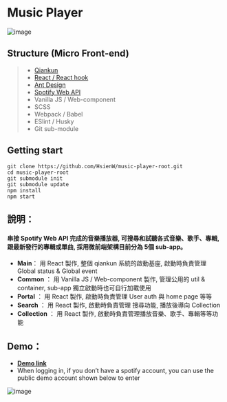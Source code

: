 # Music Player

![image](https://user-images.githubusercontent.com/20525933/133104550-1e391332-4ad6-45e6-8e1c-396b1939f25d.png)


## Structure (Micro Front-end)
> - [Qiankun](https://qiankun.umijs.org/zh/guide)
> - [React / React hook](https://zh-hant.reactjs.org/)
> - [Ant Design](https://ant.design/)
> - [Spotify Web API](https://developer.spotify.com/web-api/)
> - Vanilla JS / Web-component
> - SCSS
> - Webpack / Babel
> - ESlint / Husky
> - Git sub-module

## Getting start
```
git clone https://github.com/HsienW/music-player-root.git
cd music-player-root
git submodule init
git submodule update
npm install
npm start 
```

## 說明：
#### 串接 Spotify Web API 完成的音樂播放器, 可搜尋和試聽各式音樂、歌手、專輯, 跟最新發行的專輯或單曲, 採用微前端架構目前分為 5個 sub-app。

- **Main**： 用 React 製作, 整個 qiankun 系統的啟動基座, 啟動時負責管理 Global status & Global event
- **Common** ： 用 Vanilla JS / Web-component 製作, 管理公用的 util & container, sub-app 獨立啟動時也可自行加載使用
- **Portal** ： 用 React 製作, 啟動時負責管理 User auth 與 home page 等等
- **Search** ： 用 React 製作, 啟動時負責管理 搜尋功能, 播放後導向 Collection
- **Collection** ： 用 React 製作, 啟動時負責管理播放音樂、歌手、專輯等等功能

## Demo：

- [**Demo link**](http://music-player-demo-east1.s3-website-us-east-1.amazonaws.com)
- When logging in, if you don’t have a spotify account, you can use the public demo account shown below to enter

 ![image](https://user-images.githubusercontent.com/20525933/133105455-8d892854-8ce7-43b5-b97c-f2dd1607e390.png)




